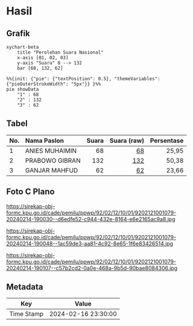 # Hasil

## Grafik

```mermaid
xychart-beta
    title "Perolehan Suara Nasional"
    x-axis [01, 02, 03]
    y-axis "Suara" 0 --> 132
    bar [68, 132, 62]
```

```mermaid
%%{init: {"pie": {"textPosition": 0.5}, "themeVariables": {"pieOuterStrokeWidth": "5px"}} }%%
pie showData
    "1" : 68
    "2" : 132
    "3" : 62
```

## Tabel

| No. | Nama Paslon    | Suara | Suara (raw) | Persentase |
|:--- |:-------------- | -----:| -----------:| ----------:|
| 1   | ANIES MUHAIMIN | 68    | [68][p-1]   | 25,95      |
| 2   | PRABOWO GIBRAN | 132   | [132][p-2]  | 50,38      |
| 3   | GANJAR MAHFUD  | 62    | [62][p-3]   | 23,66      |


[p-1]: https://github.com/gigit-pemilu/pemilu-2024/blob/main/pilpres/hitung-suara/sub/92-papua-barat/sub/02-manokwari/sub/12-manokwari-barat/sub/1001-manokwari-barat/sub/079-tps/sub/paslon-1.txt
[p-2]: https://github.com/gigit-pemilu/pemilu-2024/blob/main/pilpres/hitung-suara/sub/92-papua-barat/sub/02-manokwari/sub/12-manokwari-barat/sub/1001-manokwari-barat/sub/079-tps/sub/paslon-2.txt
[p-3]: https://github.com/gigit-pemilu/pemilu-2024/blob/main/pilpres/hitung-suara/sub/92-papua-barat/sub/02-manokwari/sub/12-manokwari-barat/sub/1001-manokwari-barat/sub/079-tps/sub/paslon-3.txt

## Foto C Plano

https://sirekap-obj-formc.kpu.go.id/cade/pemilu/ppwp/92/02/12/10/01/9202121001079-20240214-190030--d6edfe52-c944-432e-8164-e6e2165ac9a8.jpg

https://sirekap-obj-formc.kpu.go.id/cade/pemilu/ppwp/92/02/12/10/01/9202121001079-20240214-190048--1ac59de3-aa81-4c92-8e65-1f6e83426514.jpg

https://sirekap-obj-formc.kpu.go.id/cade/pemilu/ppwp/92/02/12/10/01/9202121001079-20240214-190107--c57b2cd2-0a0e-468a-9b5d-90bae8084306.jpg


## Metadata

| Key        | Value               |
| ---------- | ------------------- |
| Time Stamp | 2024-02-16 23:30:00 |



